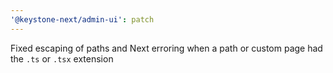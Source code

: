 ```yaml
---
'@keystone-next/admin-ui': patch
---
```


Fixed escaping of paths and Next erroring when a path or custom page had the `.ts` or `.tsx` extension
